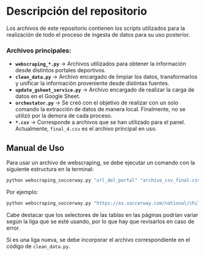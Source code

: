 # Descripción del repositorio

Los archivos de este repositorio contienen los scripts utilizados para la realización de todo el proceso de ingesta de datos para su uso posterior.

### Archivos principales:

- **`webscraping_*.py`** → Archivos utilizados para obtener la información desde distintos portales deportivos.  
- **`clean_data.py`** → Archivo encargado de limpiar los datos, transformarlos y unificar la información proveniente desde distintas fuentes.  
- **`update_gsheet_service.py`** → Archivo encargado de realizar la carga de datos en el Google Sheet.  
- **`orchestator.py`** → Se creó con el objetivo de realizar con un solo comando la extracción de datos de manera local. Finalmente, no se utilizó por la demora de cada proceso.  
- **`*.csv`** → Corresponde a archivos que se han utilizado para el panel. Actualmente, `final_4.csv` es el archivo principal en uso.  

## Manual de Uso

Para usar un archivo de webscraping, se debe ejecutar un comando con la siguiente estructura en la terminal:

```sh
python webscraping_soccerway.py "url_del_portal" "archivo_csv_final.csv"
```

Por ejemplo:

```sh
python webscraping_soccerway.py "https://es.soccerway.com/national/chile/primera-division/2025/regular-season/r85780/" "raw_soccerway_primera_cl.csv"
```

Cabe destacar que los selectores de las tablas en las páginas podrían variar según la liga que se esté usando, por lo que hay que revisarlos en caso de error.

Si es una liga nueva, se debe incorporar el archivo correspondiente en el código de `clean_data.py`.


